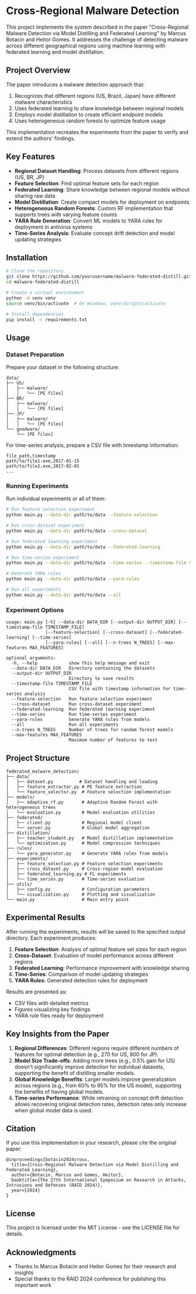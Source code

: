 # Cross-Regional Malware Detection

This project implements the system described in the paper "Cross-Regional Malware Detection via Model Distilling and Federated Learning" by Marcus Botacin and Heitor Gomes. It addresses the challenge of detecting malware across different geographical regions using machine learning with federated learning and model distillation.

## Project Overview

The paper introduces a malware detection approach that:

1. Recognizes that different regions (US, Brazil, Japan) have different malware characteristics
2. Uses federated learning to share knowledge between regional models
3. Employs model distillation to create efficient endpoint models
4. Uses heterogeneous random forests to optimize feature usage

This implementation recreates the experiments from the paper to verify and extend the authors' findings.

## Key Features

- **Regional Dataset Handling**: Process datasets from different regions (US, BR, JP)
- **Feature Selection**: Find optimal feature sets for each region
- **Federated Learning**: Share knowledge between regional models without sharing raw data
- **Model Distillation**: Create compact models for deployment on endpoints
- **Heterogeneous Random Forests**: Custom RF implementation that supports trees with varying feature counts
- **YARA Rule Generation**: Convert ML models to YARA rules for deployment in antivirus systems
- **Time-Series Analysis**: Evaluate concept drift detection and model updating strategies

## Installation

```bash
# Clone the repository
git clone https://github.com/yourusername/malware-federated-distill.git
cd malware-federated-distill

# Create a virtual environment
python -m venv venv
source venv/bin/activate  # On Windows: venv\Scripts\activate

# Install dependencies
pip install -r requirements.txt
```

## Usage

### Dataset Preparation

Prepare your dataset in the following structure:

```
data/
├── US/
│   ├── malware/
│   │   └── [PE files]
├── BR/
│   ├── malware/
│   │   └── [PE files]
├── JP/
│   ├── malware/
│   │   └── [PE files]
└── goodware/
    └── [PE files]
```

For time-series analysis, prepare a CSV file with timestamp information:

```
file_path,timestamp
path/to/file1.exe,2017-01-15
path/to/file2.exe,2017-02-03
...
```

### Running Experiments

Run individual experiments or all of them:

```bash
# Run feature selection experiment
python main.py --data-dir path/to/data --feature-selection

# Run cross-dataset experiment
python main.py --data-dir path/to/data --cross-dataset

# Run federated learning experiment
python main.py --data-dir path/to/data --federated-learning

# Run time-series experiment
python main.py --data-dir path/to/data --time-series --timestamp-file timestamps.csv

# Generate YARA rules
python main.py --data-dir path/to/data --yara-rules

# Run all experiments
python main.py --data-dir path/to/data --all
```

### Experiment Options

```
usage: main.py [-h] --data-dir DATA_DIR [--output-dir OUTPUT_DIR] [--timestamp-file TIMESTAMP_FILE]
               [--feature-selection] [--cross-dataset] [--federated-learning] [--time-series]
               [--yara-rules] [--all] [--n-trees N_TREES] [--max-features MAX_FEATURES]

optional arguments:
  -h, --help            show this help message and exit
  --data-dir DATA_DIR   Directory containing the datasets
  --output-dir OUTPUT_DIR
                        Directory to save results
  --timestamp-file TIMESTAMP_FILE
                        CSV file with timestamp information for time-series analysis
  --feature-selection   Run feature selection experiment
  --cross-dataset       Run cross-dataset experiment
  --federated-learning  Run federated learning experiment
  --time-series         Run time-series experiment
  --yara-rules          Generate YARA rules from models
  --all                 Run all experiments
  --n-trees N_TREES     Number of trees for random forest models
  --max-features MAX_FEATURES
                        Maximum number of features to test
```

## Project Structure

```
federated_malware_detection/
├── data/
│   ├── dataset.py          # Dataset handling and loading
│   ├── feature_extractor.py # PE feature extraction
│   └── feature_selector.py  # Feature selection implementation
├── models/
│   ├── adaptive_rf.py       # Adaptive Random Forest with heterogeneous trees
│   └── evaluation.py        # Model evaluation utilities
├── federated/
│   ├── client.py            # Regional model client
│   └── server.py            # Global model aggregation
├── distillation/
│   ├── teacher_student.py   # Model distillation implementation
│   └── optimization.py      # Model compression techniques
├── rules/
│   └── yara_generator.py    # Generate YARA rules from models
├── experiments/
│   ├── feature_selection.py # Feature selection experiments
│   ├── cross_dataset.py     # Cross-region model evaluation
│   ├── federated_learning.py # FL experiments
│   └── time_series.py       # Time-series evaluation
├── utils/
│   ├── config.py            # Configuration parameters
│   └── visualization.py     # Plotting and visualization
└── main.py                  # Main entry point
```

## Experimental Results

After running the experiments, results will be saved to the specified output directory. Each experiment produces:

1. **Feature Selection**: Analysis of optimal feature set sizes for each region
2. **Cross-Dataset**: Evaluation of model performance across different regions
3. **Federated Learning**: Performance improvement with knowledge sharing
4. **Time-Series**: Comparison of model updating strategies
5. **YARA Rules**: Generated detection rules for deployment

Results are presented as:
- CSV files with detailed metrics
- Figures visualizing key findings
- YARA rule files ready for deployment

## Key Insights from the Paper

1. **Regional Differences**: Different regions require different numbers of features for optimal detection (e.g., 270 for US, 800 for JP).
2. **Model Size Trade-offs**: Adding more trees (e.g., 0.5% gain for US) doesn't significantly improve detection for individual datasets, supporting the benefit of distilling smaller models.
3. **Global Knowledge Benefits**: Larger models improve generalization across regions (e.g., from 60% to 95% for the US model), supporting the benefits of having global models.
4. **Time-series Performance**: While retraining on concept drift detection allows recovering original detection rates, detection rates only increase when global model data is used.

## Citation

If you use this implementation in your research, please cite the original paper:

```
@inproceedings{botacin2024cross,
  title={Cross-Regional Malware Detection via Model Distilling and Federated Learning},
  author={Botacin, Marcus and Gomes, Heitor},
  booktitle={The 27th International Symposium on Research in Attacks, Intrusions and Defenses (RAID 2024)},
  year={2024}
}
```

## License

This project is licensed under the MIT License - see the LICENSE file for details.

## Acknowledgments

- Thanks to Marcus Botacin and Heitor Gomes for their research and insights
- Special thanks to the RAID 2024 conference for publishing this important work
